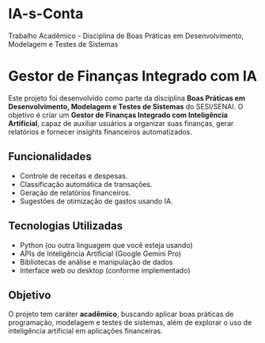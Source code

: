 # IA-s-Conta
Trabalho Acadêmico - Disciplina de Boas Práticas em Desenvolvimento, Modelagem e Testes de Sistemas

# Gestor de Finanças Integrado com IA

Este projeto foi desenvolvido como parte da disciplina **Boas Práticas em Desenvolvimento, Modelagem e Testes de Sistemas** do SESI/SENAI. O objetivo é criar um **Gestor de Finanças Integrado com Inteligência Artificial**, capaz de auxiliar usuários a organizar suas finanças, gerar relatórios e fornecer insights financeiros automatizados.

## Funcionalidades
- Controle de receitas e despesas.
- Classificação automática de transações.
- Geração de relatórios financeiros.
- Sugestões de otimização de gastos usando IA.

## Tecnologias Utilizadas
- Python (ou outra linguagem que você esteja usando)
- APIs de Inteligência Artificial (Google Gemini Pro)
- Bibliotecas de análise e manipulação de dados
- Interface web ou desktop (conforme implementado)

## Objetivo
O projeto tem caráter **acadêmico**, buscando aplicar boas práticas de programação, modelagem e testes de sistemas, além de explorar o uso de inteligência artificial em aplicações financeiras.
